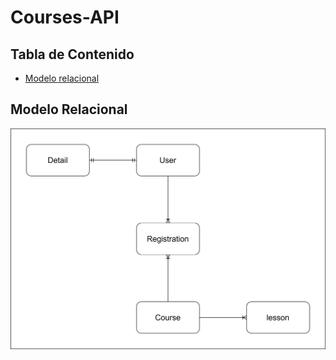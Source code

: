 # Courses-API

## Tabla de Contenido
- [Modelo relacional](#modelo-relacional)

## Modelo Relacional
![Modelo relacional de la base de datos](./Public/RelationModel.drawio.svg)